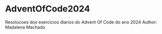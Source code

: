 # AdventOfCode2024
Resolucoes dos exercicios diarios do Advent Of Code do ano 2024
Author: Madalena Machado